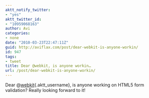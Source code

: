 ```yaml
---
aktt_notify_twitter:
- "yes"
aktt_twitter_id:
- "10959068163"
author: Avi
categories:
- none
date: "2010-03-23T22:47:11Z"
guid: http://aviflax.com/post/dear-webkit-is-anyone-workin/
id: 947
tags:
- tweet
title: Dear @webkit, is anyone workin…
url: /post/dear-webkit-is-anyone-workin/
---
```

Dear @[webkit](http://twitter.com/webkit){.aktt_username}, is anyone working on HTML5 form validation? Really looking forward to it!
